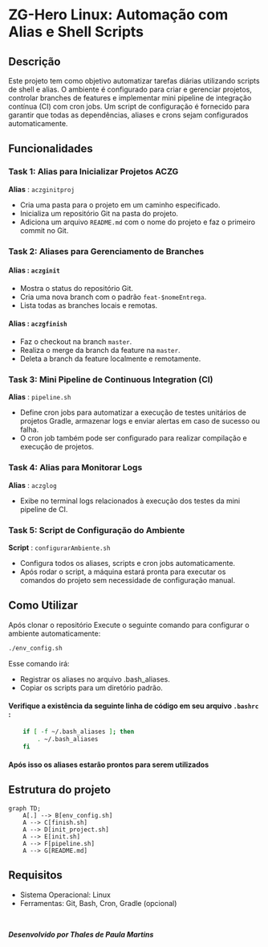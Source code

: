 # ZG-Hero Linux: Automação com Alias e Shell Scripts

## Descrição

Este projeto tem como objetivo automatizar tarefas diárias utilizando scripts de shell e alias. O ambiente é configurado para criar e gerenciar projetos, controlar branches de features e implementar mini pipeline de integração contínua (CI) com cron jobs. Um script de configuração é fornecido para garantir que todas as dependências, aliases e crons sejam configurados automaticamente.

## Funcionalidades

### Task 1: Alias para Inicializar Projetos ACZG

**Alias** : `aczginitproj`
- Cria uma pasta para o projeto em um caminho especificado.
- Inicializa um repositório Git na pasta do projeto.
- Adiciona um arquivo `README.md` com o nome do projeto e faz o primeiro commit no Git.

### Task 2: Aliases para Gerenciamento de Branches

#### **Alias** : `aczginit`
- Mostra o status do repositório Git.
- Cria uma nova branch com o padrão `feat-$nomeEntrega`.
- Lista todas as branches locais e remotas.

#### **Alias** : `aczgfinish`
- Faz o checkout na branch `master`.
- Realiza o merge da branch da feature na `master`.
- Deleta a branch da feature localmente e remotamente.

### Task 3: Mini Pipeline de Continuous Integration (CI)

**Alias** : `pipeline.sh`
- Define cron jobs para automatizar a execução de testes unitários de projetos Gradle, armazenar logs e enviar alertas em caso de sucesso ou falha.
- O cron job também pode ser configurado para realizar compilação e execução de projetos.

### Task 4: Alias para Monitorar Logs

**Alias** : `aczglog`
- Exibe no terminal logs relacionados à execução dos testes da mini pipeline de CI.

### Task 5: Script de Configuração do Ambiente

**Script** : `configurarAmbiente.sh`
- Configura todos os aliases, scripts e cron jobs automaticamente.
- Após rodar o script, a máquina estará pronta para executar os comandos do projeto sem necessidade de configuração manual.

## Como Utilizar

Após clonar o repositório Execute o seguinte comando para configurar o ambiente automaticamente:

```bash
./env_config.sh
```

 Esse comando irá:
- Registrar os aliases no arquivo .bash_aliases.
- Copiar os scripts para um diretório padrão.

#### Verifique a existência da seguinte linha de código em seu arquivo `.bashrc` :

```bash
    if [ -f ~/.bash_aliases ]; then
        . ~/.bash_aliases
    fi
```

#### Após isso os aliases estarão prontos para serem utilizados

## Estrutura do projeto

```mermaid
graph TD;
    A[.] --> B[env_config.sh]
    A --> C[finish.sh]
    A --> D[init_project.sh]
    A --> E[init.sh]
    A --> F[pipeline.sh]
    A --> G[README.md]
```

## Requisitos
 - Sistema Operacional: Linux
 - Ferramentas: Git, Bash, Cron, Gradle (opcional)

 <br>

 ***Desenvolvido por Thales de Paula Martins***